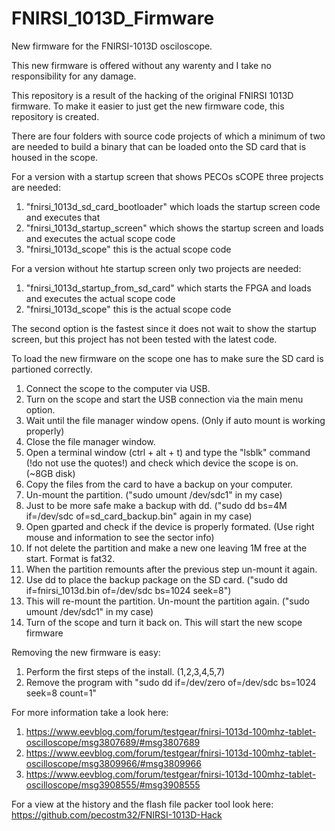 # FNIRSI_1013D_Firmware
New firmware for the FNIRSI-1013D osciloscope.

This new firmware is offered without any warenty and I take no responsibility for any damage.

This repository is a result of the hacking of the original FNIRSI 1013D firmware. To make it easier to just get the new firmware code, this repository is created.

There are four folders with source code projects of which a minimum of two are needed to build a binary that can be loaded onto the SD card that is housed in the scope.

For a version with a startup screen that shows PECOs sCOPE three projects are needed:
1) "fnirsi_1013d_sd_card_bootloader" which loads the startup screen code and executes that
2) "fnirsi_1013d_startup_screen" which shows the startup screen and loads and executes the actual scope code
3) "fnirsi_1013d_scope" this is the actual scope code

For a version without hte startup screen only two projects are needed:
1) "fnirsi_1013d_startup_from_sd_card" which starts the FPGA and loads and executes the actual scope code
2) "fnirsi_1013d_scope" this is the actual scope code

The second option is the fastest since it does not wait to show the startup screen, but this project has not been tested with the latest code.

To load the new firmware on the scope one has to make sure the SD card is partioned correctly.

1)  Connect the scope to the computer via USB.
2)  Turn on the scope and start the USB connection via the main menu option.
3)  Wait until the file manager window opens. (Only if auto mount is working properly)
4)  Close the file manager window.
5)  Open a terminal window (ctrl + alt + t) and type the "lsblk" command (!do not use the quotes!) and check which device the scope is on. (~8GB disk)
6)  Copy the files from the card to have a backup on your computer.
7)  Un-mount the partition. ("sudo umount /dev/sdc1" in my case)
8)  Just to be more safe make a backup with dd. ("sudo dd bs=4M if=/dev/sdc of=sd_card_backup.bin" again in my case)
9)  Open gparted and check if the device is properly formated. (Use right mouse and information to see the sector info)
10) If not delete the partition and make a new one leaving 1M free at the start. Format is fat32.
11) When the partition remounts after the previous step un-mount it again.
12) Use dd to place the backup package on the SD card. ("sudo dd if=fnirsi_1013d.bin of=/dev/sdc bs=1024 seek=8")
13) This will re-mount the partition. Un-mount the partition again. ("sudo umount /dev/sdc1" in my case)
14) Turn of the scope and turn it back on. This will start the new scope firmware

Removing the new firmware is easy:
1) Perform the first steps of the install. (1,2,3,4,5,7)
2) Remove the program with "sudo dd if=/dev/zero of=/dev/sdc bs=1024 seek=8 count=1"

For more information take a look here:
1) https://www.eevblog.com/forum/testgear/fnirsi-1013d-100mhz-tablet-oscilloscope/msg3807689/#msg3807689
2) https://www.eevblog.com/forum/testgear/fnirsi-1013d-100mhz-tablet-oscilloscope/msg3809966/#msg3809966
3) https://www.eevblog.com/forum/testgear/fnirsi-1013d-100mhz-tablet-oscilloscope/msg3908555/#msg3908555

For a view at the history and the flash file packer tool look here:
https://github.com/pecostm32/FNIRSI-1013D-Hack
